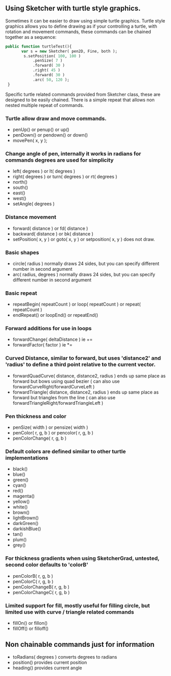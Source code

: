 ## Using Sketcher with turtle style graphics.
  
Sometimes it can be easier to draw using simple turtle graphics. 
Turtle style graphics allows you to define drawing as if your controlling a turtle, with rotation and movement commands,
these commands can be chained together as a sequence:


```Haxe
public function turtleTest(){
       var s = new Sketcher( pen2D, Fine, both );
        s.setPosition( 100, 100 )
            .penSize( 7 )
            .forward( 30 )
            .right( 45 )
            .forward( 30 )
            .arc( 50, 120 );
 }
 ```

Specific turtle related commands provided from Sketcher class, these are designed to be easily chained.
There is a simple repeat that allows non nested multiple repeat of commands.

### Turtle allow draw and move commands.  
- penUp() or penup() or up()
- penDown() or pendown() or down()
- movePen( x, y );

### Change angle of pen, internally it works in radians for commands degrees are used for simplicity
- left( degrees ) or lt( degrees )
- right( degrees ) or turn( degrees ) or rt( degrees )
- north()
- south()
- east()
- west()
- setAngle( degrees )

### Distance movement
- forward( distance ) or fd( distance )
- backward( distance ) or bk( distance )
- setPosition( x, y ) or goto( x, y ) or setposition( x, y ) does not draw.

### Basic shapes
- circle( radius ) normally draws 24 sides, but you can specify different number in second argument 
- arc( radius, degrees ) normally draws 24 sides, but you can specify different number in second argument

### Basic repeat
- repeatBegin( repeatCount ) or loop( repeatCount ) or repeat( repeatCount )
- endRepeat() or loopEnd() or repeatEnd() 

### Forward additions for use in loops
- forwardChange( deltaDistance ) ie +=
- forwardFactor( factor )        ie *=

### Curved Distance, similar to forward, but uses 'distance2' and 'radius' to define a third point relative to the current vector.
- forwardQuadCurve( distance, distance2, radius ) ends up same place as forward but bows using quad bezier
( can also use forwardCurveRight/forwardCurveLeft )
- forwardTriangle( distance, distance2, radius ) ends up same place as forward but triangles from the line
( can also use forwardTriangleRight/forwardTriangleLeft )

### Pen thickness and color
- penSize( width ) or pensize( width )
- penColor( r, g, b ) or pencolor( r, g, b )
- penColorChange( r, g, b )

### Default colors are defined similar to other turtle implementations
- black()
- blue()
- green()
- cyan()
- red()
- magenta()
- yellow()
- white()
- brown()
- lightBrown()
- darkGreen()
- darkishBlue()
- tan()
- plum()
- grey()

### For thickness gradients when using SketcherGrad, untested, second color defaults to 'colorB'
- penColorB( r, g, b )
- penColorC( r, g, b )
- penColorChangeB( r, g, b )
- penColorChangeC( r, g, b )

### Limited support for fill, mostly useful for filling circle, but limited use with curve / triangle related commands
- fillOn() or fillon()
- fillOff() or filloff()

## Non chainable commands just for information
- toRadians( degrees ) converts degrees to radians
- position() provides current position
- heading() provides current angle

